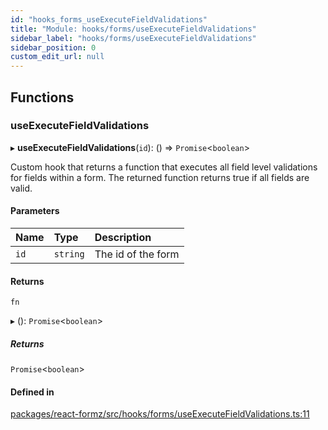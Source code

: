 ```yaml
---
id: "hooks_forms_useExecuteFieldValidations"
title: "Module: hooks/forms/useExecuteFieldValidations"
sidebar_label: "hooks/forms/useExecuteFieldValidations"
sidebar_position: 0
custom_edit_url: null
---
```


## Functions

### useExecuteFieldValidations

▸ **useExecuteFieldValidations**(`id`): () => `Promise`<`boolean`\>

Custom hook that returns a function that executes
all field level validations for fields within
a form. The returned function returns true if all
fields are valid.

#### Parameters

| Name | Type | Description |
| :------ | :------ | :------ |
| `id` | `string` | The id of the form |

#### Returns

`fn`

▸ (): `Promise`<`boolean`\>

##### Returns

`Promise`<`boolean`\>

#### Defined in

[packages/react-formz/src/hooks/forms/useExecuteFieldValidations.ts:11](https://github.com/ZerryStack/react-formz/blob/1ba1704/packages/react-formz/src/hooks/forms/useExecuteFieldValidations.ts#L11)
